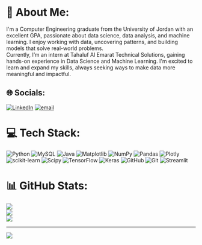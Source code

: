 # 💫 About Me:
I'm a Computer Engineering graduate from the University of Jordan with an excellent GPA, passionate about data science, data analysis, and machine learning. I enjoy working with data, uncovering patterns, and building models that solve real-world problems.<br>
Currently, I’m an intern at Tahaluf Al Emarat Technical Solutions, gaining hands-on experience in Data Science and Machine Learning. I'm excited to learn and expand my skills, always seeking ways to make data more meaningful and impactful.


## 🌐 Socials:
[![LinkedIn](https://img.shields.io/badge/LinkedIn-%230077B5.svg?logo=linkedin&logoColor=white)](https://linkedin.com/in/https://www.linkedin.com/in/hamad-maghaireh-04052002h) [![email](https://img.shields.io/badge/Email-D14836?logo=gmail&logoColor=white)](mailto:maghairehhamad@gmail.com) 

# 💻 Tech Stack:
![Python](https://img.shields.io/badge/python-3670A0?style=flat&logo=python&logoColor=ffdd54) ![MySQL](https://img.shields.io/badge/mysql-4479A1.svg?style=flat&logo=mysql&logoColor=white) ![Java](https://img.shields.io/badge/java-%23ED8B00.svg?style=flat&logo=openjdk&logoColor=white) ![Matplotlib](https://img.shields.io/badge/Matplotlib-%23ffffff.svg?style=flat&logo=Matplotlib&logoColor=black) ![NumPy](https://img.shields.io/badge/numpy-%23013243.svg?style=flat&logo=numpy&logoColor=white) ![Pandas](https://img.shields.io/badge/pandas-%23150458.svg?style=flat&logo=pandas&logoColor=white) ![Plotly](https://img.shields.io/badge/Plotly-%233F4F75.svg?style=flat&logo=plotly&logoColor=white) ![scikit-learn](https://img.shields.io/badge/scikit--learn-%23F7931E.svg?style=flat&logo=scikit-learn&logoColor=white) ![Scipy](https://img.shields.io/badge/SciPy-%230C55A5.svg?style=flat&logo=scipy&logoColor=%white) ![TensorFlow](https://img.shields.io/badge/TensorFlow-%23FF6F00.svg?style=flat&logo=TensorFlow&logoColor=white) ![Keras](https://img.shields.io/badge/Keras-%23D00000.svg?style=flat&logo=Keras&logoColor=white) ![GitHub](https://img.shields.io/badge/github-%23121011.svg?style=flat&logo=github&logoColor=white) ![Git](https://img.shields.io/badge/git-%23F05033.svg?style=flat&logo=git&logoColor=white) ![Streamlit](https://img.shields.io/badge/Streamlit-%23FE4B4B.svg?style=flat&logo=streamlit&logoColor=white)
# 📊 GitHub Stats:
![](https://github-readme-stats.vercel.app/api?username=Hamad-Maghaireh&theme=transparent&hide_border=false&include_all_commits=true&count_private=true)<br/>
![](https://nirzak-streak-stats.vercel.app/?user=Hamad-Maghaireh&theme=transparent&hide_border=false)<br/>
![](https://github-readme-stats.vercel.app/api/top-langs/?username=Hamad-Maghaireh&theme=transparent&hide_border=false&include_all_commits=true&count_private=true&layout=compact)

---
[![](https://visitcount.itsvg.in/api?id=Hamad-Maghaireh&icon=2&color=1)](https://visitcount.itsvg.in)

<!-- Proudly created with GPRM ( https://gprm.itsvg.in ) -->
